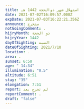 ```yaml
---
title: استهلال شهر ذوالحجة 1442 هـ
date: 2021-07-02T16:09:57.008Z
expDate: 2021-07-03T16:22:21.356Z
announce: ستخرج
notGoingComment: .
hijryMonth: ذو الحجة
hijryYear: 1442
dayOfSighting: السبت
dateOfSighting: 2021/7/10
location: .
area: .
sunset: 6:50
age: " 14:34"
illumination: "0.5"
altitude: 6:51
stay: "35"
elongation: 7:51
report: لم تخرج بعد
reportComment: .
draft: "false"
---
```

